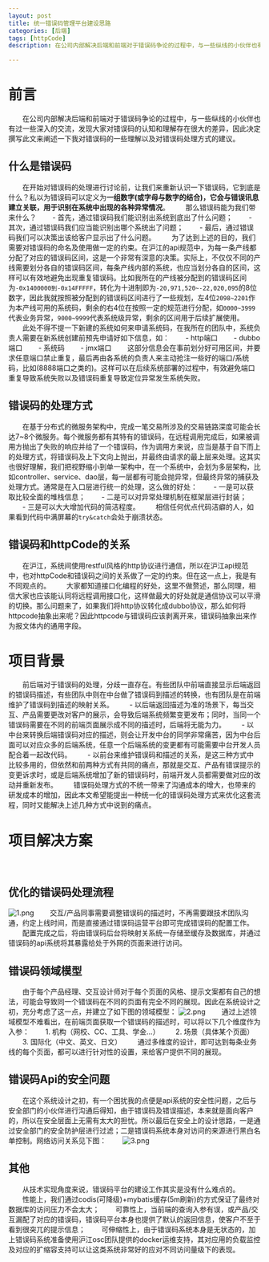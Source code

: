 ```yaml
---   
layout: post
title: 统一错误码管理平台建设思路
categories: [后端]
tags: [httpCode]
description: 在公司内部解决后端和前端对于错误码争论的过程中，与一些纵线的小伙伴也有过一些深入的交流，发现大家对错误码的认知和理解存在很大的差异，因此决定撰写此文来阐述一下我对错误码的一些理解以及对错误码处理方式的建议。

---  
```


# 前言
　　在公司内部解决后端和前端对于错误码争论的过程中，与一些纵线的小伙伴也有过一些深入的交流，发现大家对错误码的认知和理解存在很大的差异，因此决定撰写此文来阐述一下我对错误码的一些理解以及对错误码处理方式的建议。
## 什么是错误码　　
　　在开始对错误码的处理进行讨论前，让我们来重新认识一下错误码，它到底是什么？私以为错误码可以定义为**一组数字(或字母与数字的结合)，它会与错误讯息建立关联，用于识别在系统中出现的各种异常情况**。
　　那么错误码能为我们带来什么？
　　- 首先，通过错误码我们能识别出系统到底出了什么问题；
　　- 其次，通过错误码我们应当能识别出哪个系统出了问题；
　　- 最后，通过错误码我们可以决策出该给客户显示出了什么问题。
　　为了达到上述的目的，我们需要对错误码的命名及使用做一定的约束。在沪江的api规范中，为每一条产线都分配了对应的错误码区间，这是一个非常有深意的决策。实际上，不仅仅不同的产线需要划分各自的错误码区间，每条产线内部的系统，也应当划分各自的区间，这样可以有效地避免出现重复错误码。比如我所在的产线被分配到的错误码区间为`-0x1400000到-0x14FFFFF`，转化为十进制即为`-20,971,520~-22,020,095`的8位数字，因此我就按照被分配到的错误码区间进行了一些规划，左4位`2098~2201`作为本产线可用的系统码，剩余的右4位在按照一定的规范进行分配，如`0000~3999`代表业务异常，`9000~9999`代表系统级异常，剩余的区间用于后续扩展使用。
　　此处不得不提一下新建的系统如何来申请系统码，在我所在的团队中，系统负责人需要在新系统创建前预先申请好如下信息，如：
　　- http端口
　　- dubbo端口
　　- 系统码
　　- jmx端口
　　这部分信息会在事前划分好可用区间，并要求任意端口禁止重复，最后再由各系统的负责人来主动抢注一些好的端口/系统码，比如(8888端口之类的)。这样可以在后续系统部署的过程中，有效避免端口重复导致系统失败以及错误码重复导致定位异常发生系统失败。

## 错误码的处理方式
　　在基于分布式的微服务架构中，完成一笔交易所涉及的交易链路深度可能会长达7~8个微服务。每个微服务都有其特有的错误码，在远程调用完成后，如果被调用方抛出了失败的响应并给了一个错误码，作为调用方来说，应当是基于自下而上的处理方式，将错误码及上下文向上抛出，并最终由请求的最上层来处理。这其实也很好理解，我们把视野缩小到单一架构中，在一个系统中，会划为多层架构，比如controller、service、dao层，每一层都有可能会抛异常，但最终异常的捕获及处理方式。通常是在入口层进行统一的处理，这么做的好处：
　　- 一是可以获取比较全面的堆栈信息；
　　- 二是可以对异常处理机制在框架层进行封装；
　　- 三是可以大大增加代码的简洁程度。
　　相信任何优点代码洁癖的人，如果看到代码中满屏幕的`try&catch`会处于崩溃状态。

## 错误码和httpCode的关系
　　在沪江，系统间使用restful风格的http协议进行通信，所以在沪江api规范中，也对httpCode和错误码之间的关系做了一定的约束。但在这一点上，我是有不同观点的。
　　大家都知道接口化编程的好处，这里不做赘述，那么同理，相信大家也应该能认同将远程调用接口化，这样做最大的好处就是通信协议可以平滑的切换。那么问题来了，如果我们将http协议转化成dubbo协议，那么如何将httpcode抽象出来呢？因此httpcode与错误码应该剥离开来，错误码抽象出来作为报文体内的通用字段。

# 项目背景
　　前后端对于错误码的处理，分歧一直存在。有些团队中前端直接显示后端返回的错误码描述，有些团队中则在中台做了错误码到描述的转换，也有团队是在前端维护了错误码到描述的映射关系。
　　- 以后端返回描述为准的场景下，每当交互、产品需要更改对客户的展示，会导致后端系统频繁变更发布；同时，当同一个错误码需要在不同的前端页面展示成不同的描述时，后端将无能为力。
　　- 以中台来转换后端错误码对应的描述，则会让开发中台的同学非常痛苦，因为中台后面可以对应众多的后端系统，任意一个后端系统的变更都有可能需要中台开发人员配合着一起改代码。
　　- 以前台来维护错误码和描述的关系，是这三种方式中比较多用的，但依然和前两种方式有共同的痛点，那就是交互、产品有错误提示的变更诉求时，或是后端系统增加了新的错误码时，前端开发人员都需要做对应的改动并重新发布。
　　错误码处理方式的不统一带来了沟通成本的增大，也带来的研发成本的增加，因此本文希望能提出一种统一化的错误码处理方式来优化这套流程，同时又能解决上述几种方式中说到的痛点。



# 项目解决方案
　　
　　
## 优化的错误码处理流程
![1.png](resources/D82B9DBDD9FD0F0CFBE0A0D9B3869551.png)
　　交互/产品同事需要调整错误码的描述时，不再需要跟技术团队沟通，约定上线时间，而是直接通过错误码运营平台即可完成错误码的配置工作。
　　配置完成之后，将由错误码后台将映射关系统一存储至缓存及数据库，并通过错误码的api系统将其暴露给处于外网的页面来进行访问。
　　

## 错误码领域模型
　　由于每个产品经理、交互设计师对于每个页面的风格、提示文案都有自己的想法，可能会导致同一个错误码在不同的页面有完全不同的展现。因此在系统设计之初，充分考虑了这一点，并建立了如下图的领域模型：
![2.png](resources/69B63919C6F739024D96EE2C34E144CB.png)
　　通过上述领域模型不难看出，在前端页面获取一个错误码的描述时，可以将以下几个维度作为入参：
　　1. 机构（网校、CC、工具、学金...）
　　2. 场景（具体某个页面）
　　3. 国际化（中文、英文、日文）
　　通过多维度的设计，即可达到每条业务线的每个页面，都可以进行针对性的设置，来给客户提供不同的展现。

## 错误码Api的安全问题
　　在这个系统设计之初，有一个困扰我的点便是api系统的安全性问题，之后与安全部门的小伙伴进行沟通后得知，由于错误码及错误描述，本来就是面向客户的，所以在安全层面上无需有太大的担忧。所以最后在安全上的设计思路，一是通过安全部门的安全防护层进行过滤；二是错误码系统本身对访问的来源进行黑白名单控制。网络访问关系见下图：
　　![3.png](resources/BF96485FD108D496C648996487F75DD3.png)

## 其他
　　从技术实现角度来说，错误码平台的建设工作其实是没有什么难点的。
　　性能上，我们通过codis(可降级)+mybatis缓存(5m刷新)的方式保证了最终对数据库的访问压力不会太大；
　　可靠性上，当前端的查询入参有误，或产品/交互漏配了对应的错误码，错误码平台本身也提供了默认的返回信息，使客户不至于看到很突兀的提示信息；
　　可伸缩性上，由于错误码系统本身是无状态的，加上错误码系统准备使用沪江osc团队提供的docker运维支持，其对应用的负载监控及对应的扩缩容支持可以让这类系统非常好的应对不同访问量级下的表现。